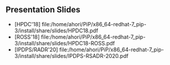 
## Presentation Slides

* [HPDC'18] file:/home/ahori/PiP/x86_64-redhat-7_pip-3/install/share/slides/HPDC18.pdf
* [ROSS'18] file:/home/ahori/PiP/x86_64-redhat-7_pip-3/install/share/slides/HPDC18-ROSS.pdf
* [IPDPS/RADR'20] file:/home/ahori/PiP/x86_64-redhat-7_pip-3/install/share/slides/IPDPS-RSADR-2020.pdf
